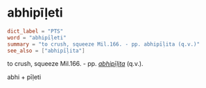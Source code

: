 # abhipīḷeti

``` toml
dict_label = "PTS"
word = "abhipīḷeti"
summary = "to crush, squeeze Mil.166. - pp. abhipīḷita (q.v.)"
see_also = ["abhipīḷita"]
```

to crush, squeeze Mil.166. \- pp. *[abhipīḷita](abhipīḷita.md)* (q.v.).

abhi \+ pīḷeti

